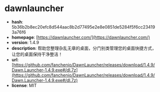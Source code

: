 # dawnlauncher

- **hash**: 5b36b2b8ec20efc8d544aac8b2d77495e2e8e0851de5284f5f6cc234193a76f6
- **homepage**: [https://dawnlauncher.com/](https://dawnlauncher.com/)
- **version**: 1.4.9
- **description**: 帮助您整理杂乱无章的桌面，分门别类管理您的桌面快捷方式，让您的桌面保持干净整洁！
- **url**: [https://github.com/fanchenio/DawnLauncher/releases/download/1.4.9/Dawn.Launcher-1.4.9.exe#/dl.7z](https://github.com/fanchenio/DawnLauncher/releases/download/1.4.9/Dawn.Launcher-1.4.9.exe#/dl.7z)
- **license**: MIT

